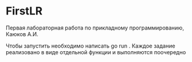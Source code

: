 # FirstLR
Первая лабораторная работа по прикладному программированию, Каюков А.И.

Чтобы запустить необходимо написать go run . 
Каждое задание реализовано в виде отдельной функции и выполняются поочередно

